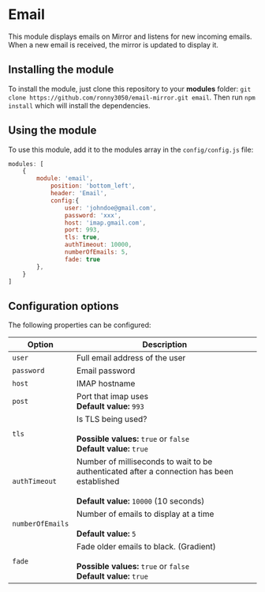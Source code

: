 # Email
This module displays emails on Mirror and listens for new incoming emails. When a new email is received, the mirror is updated to display it.

## Installing the module

To install the module, just clone this repository to your __modules__ folder: `git clone https://github.com/ronny3050/email-mirror.git email`. 
Then run `npm install` which will install the dependencies.

## Using the module

To use this module, add it to the modules array in the `config/config.js` file:
````javascript
modules: [
	{
		module: 'email',
            position: 'bottom_left',
            header: 'Email',
            config:{
                user: 'johndoe@gmail.com',
                password: 'xxx',
                host: 'imap.gmail.com',
                port: 993,
                tls: true,
                authTimeout: 10000,
                numberOfEmails: 5,
                fade: true
        },
	}
]
````

## Configuration options

The following properties can be configured:


<table width="100%">
	<!-- why, markdown... -->
	<thead>
		<tr>
			<th>Option</th>
			<th width="100%">Description</th>
		</tr>
	<thead>
	<tbody>
		<tr>
			<td><code>user</code></td>
			<td>Full email address of the user<br>
			</td>
		</tr>
		<tr>
			<td><code>password</code></td>
			<td>Email password<br>
			</td>
		</tr>
		<tr>
			<td><code>host</code></td>
			<td>IMAP hostname<br>
			</td>
		</tr>
		<tr>
			<td><code>post</code></td>
			<td>Port that imap uses
				<br><b>Default value:</b> <code>993</code>
			</td>
		</tr>
		<tr>
			<td><code>tls</code></td>
			<td>Is TLS being used?<br>
				<br><b>Possible values:</b> <code>true</code> or <code>false</code>
				<br><b>Default value:</b> <code>true</code>
			</td>
		</tr>
		<tr>
			<td><code>authTimeout</code></td>
			<td>Number of milliseconds to wait to be authenticated after a connection has been established<br>
				<br><b>Default value:</b> <code>10000</code> (10 seconds)
			</td>
		</tr>
		<tr>
			<td><code>numberOfEmails</code></td>
			<td>Number of emails to display at a time<br>
				<br><b>Default value:</b> <code>5</code>
			</td>
		</tr>
		<tr>
			<td><code>fade</code></td>
			<td>Fade older emails to black. (Gradient)<br>
				<br><b>Possible values:</b> <code>true</code> or <code>false</code>
				<br><b>Default value:</b> <code>true</code>
			</td>
		</tr>
	</tbody>
</table>
